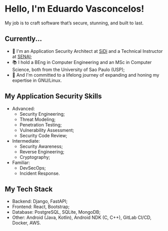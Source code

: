 # Hello, I'm Eduardo Vasconcelos!

My job is to craft software that’s secure, stunning, and built to last.

## Currently... 

- 💼 I'm an Application Security Architect at <a href="https://www.sidi.org.br/en/" target="_blank">SiDi</a> and a Technical Instructor at <a href="https://www.sp.senai.br/" target="_blank">SENAI</a>;
- 📚 I hold a BEng in Computer Engineering and an MSc in Computer Science, both from the University of Sao Paulo (USP);
- 🐧 And I'm committed to a lifelong journey of expanding and honing my expertise in GNU/Linux.

## My Application Security Skills

- Advanced:
  - Security Engineering;
  - Threat Modeling;
  - Penetration Testing;
  - Vulnerability Assessment;
  - Security Code Review;
- Intermediate:
  - Security Awareness;
  - Reverse Engineering;
  - Cryptography;
- Familiar:
  - DevSecOps;
  - Incident Response.

## My Tech Stack 

- Backend: Django, FastAPI;
- Frontend: React, Bootstrap;
- Database: PostgreSQL, SQLite, MongoDB;
- Other: Android (Java, Kotlin), Android NDK (C, C++), GitLab CI/CD, Docker, AWS.
